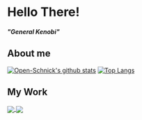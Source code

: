 # Hello There!
##### "General Kenobi"
## About me
[![Open-Schnick's github stats](https://github-readme-stats.vercel.app/api?username=open-schnick&count_private=true&show_icons=true&theme=dark)](https://github.com/anuraghazra/github-readme-stats)
[![Top Langs](https://github-readme-stats.vercel.app/api/top-langs/?username=open-schnick&count_private=true&show_icons=true&theme=dark&hide=html,css&layout=compact)](https://github.com/anuraghazra/github-readme-stats)
## My Work
<a href="https://github.com/open-schnick/NotEnoughWood">
  <img align="center" src="https://github-readme-stats.vercel.app/api/pin/?username=open-schnick&repo=NotEnoughWood&theme=dark" />
</a>
<a href="https://github.com/FileFighter/RestApi">
  <img align="center" src="https://github-readme-stats.vercel.app/api/pin/?username=filefighter&repo=restapi&theme=dark" />
</a>
